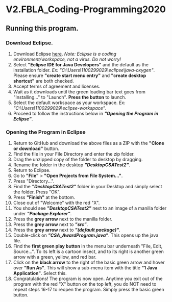 # V2.FBLA_Coding-Programming2020

## Running this program.
### Download Eclipse.
1. Download Eclipse [here](https://www.eclipse.org/downloads/download.php?file=/oomph/epp/oxygen/R2/eclipse-inst-win64.exe).
*Note: Eclipse is a coding environment/workspace, not a virus. Do not worry!*
2. Select **"Eclipse IDE for Java Developers"** and the default as the installation folder. *Ex: "C:\Users\1100299029\eclipse\java-oxygen"*. Please ensure **"create start menu entry"** and **"create desktop shortcut"** are both checked.
3. Accept terms of agreement and licenses.
4. Wait as it downloads until the green loading bar text goes from "Installing..." to "Launch". **Press the button** to launch.
5. Select the default workspace as your workspace. *Ex: "C:\Users\1100299029\eclipse-workspace"*.
6. Proceed to follow the instructions below in ***"Opening the Program in Eclipse"***.

### Opening the Program in Eclipse
1. Return to GitHub and download the above files as a ZIP with the **"Clone or download"** button.
2. Find the file in your File Directory and enter the zip folder.
3. Drag the unzipped copy of the folder to desktop by dragging.
4. Rename the folder in the desktop ***"DesktopCSATest2"***.
5. Return to Eclipse.
6. Go to **"File"** > **"Open Projects from File System..."**.
7. Press "Directory...".
8. Find the ***"DesktopCSATest2"*** folder in your Desktop and simply select the folder. Press "OK".
9. Press **"Finish"** at the bottom.
10. Close out of "Welcome" with the red "X".
11. You should see ***"DesktopCSATest2"*** next to an image of a manilla folder under ***"Package Explorer"***.
12. Press the **grey arrow** next to the manilla folder.
13. Press the **grey arrow** next to ***"src"***.
14. Press the **grey arrow** next to ***"(default package)"***.
15. Double-click on ***"CSA_AwardProgram.java"***. This opens up the java file.
16. Find the **first green play button** in the menu bar underneath "File, Edit, Source...". To its left is a cartoon insect, and to its right is another green arrow with a green, yellow, and red bar.
17. Click on the **black arrow** to the right of the basic green arrow and hover over **"Run As"**. This will show a sub-menu item with the title **"1 Java Application"**. Select this.
18. Congratulations! The program is now open. Anytime you exit out of the program with the red "X" button on the top left, you do NOT need to repeat steps  16-17 to reopen the program. Simply press the basic green button.
